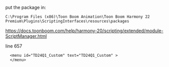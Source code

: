 put the package in:
```
C:\Program Files (x86)\Toon Boom Animation\Toon Boom Harmony 22 Premium\Plugins\ScriptingInterfaces\resources\packages
```

https://docs.toonboom.com/help/harmony-20/scripting/extended/module-ScriptManager.html



line 657

```
  <menu id="TD24Q1_Custom" text="TD24Q1_Custom" >
  </menu>
  
```